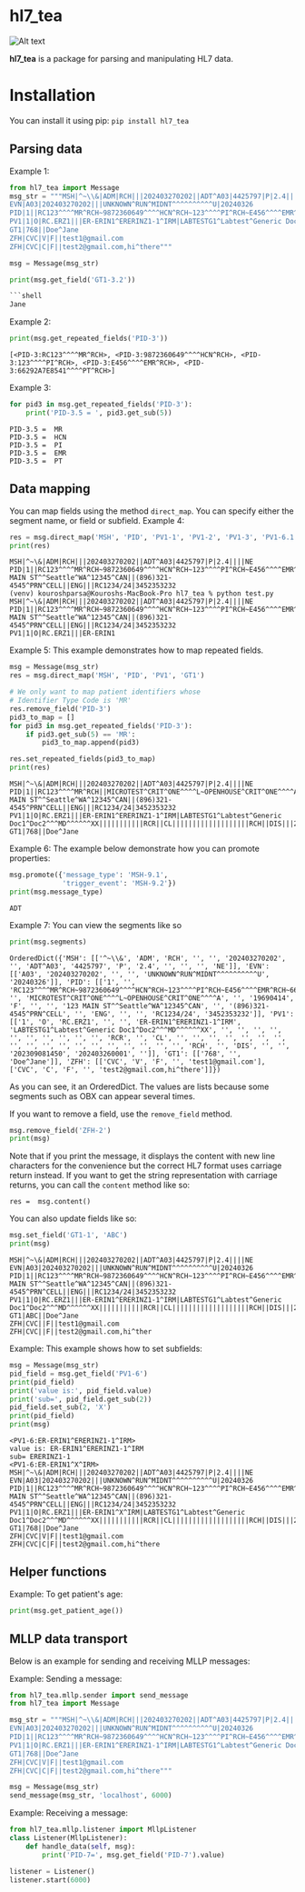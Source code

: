 hl7_tea
==========
![Alt text](img/hl7_tea.jpeg)

**hl7_tea** is a package for parsing and manipulating HL7 data.

# Installation
You can install it using pip:
`pip install hl7_tea`


## Parsing data
Example 1:
```python
from hl7_tea import Message
msg_str = """MSH|^~\\&|ADM|RCH|||202403270202||ADT^A03|4425797|P|2.4||||NE
EVN|A03|202403270202|||UNKNOWN^RUN^MIDNT^^^^^^^^^^U|20240326
PID|1||RC123^^^^MR^RCH~9872360649^^^^HCN^RCH~123^^^^PI^RCH~E456^^^^EMR^RCH~66292A7E8541^^^^PT^RCH||MICROTEST^CRIT^ONE^^^^L~OPENHOUSE^CRIT^ONE^^^^A||19690414|F|||123 MAIN ST^^Seattle^WA^12345^CAN||(896)321-4545^PRN^CELL||ENG|||RC1234/24|3452353232
PV1|1|O|RC.ERZ1|||ER-ERIN1^ERERINZ1-1^IRM|LABTESTG1^Labtest^Generic Doc1^Doc1^^^MD^^^^^^XX|||||||||||RCR||CL|||||||||||||||||||RCH||DIS|||202309081450|202403260001|
GT1|768||Doe^Jane
ZFH|CVC|V|F||test1@gmail.com
ZFH|CVC|C|F||test2@gmail.com,hi^there"""

msg = Message(msg_str)

print(msg.get_field('GT1-3.2'))

```shell
Jane
```

Example 2:
```python
print(msg.get_repeated_fields('PID-3'))
```

```shell
[<PID-3:RC123^^^^MR^RCH>, <PID-3:9872360649^^^^HCN^RCH>, <PID-3:123^^^^PI^RCH>, <PID-3:E456^^^^EMR^RCH>, <PID-3:66292A7E8541^^^^PT^RCH>]
```

Example 3:
```python
for pid3 in msg.get_repeated_fields('PID-3'):
    print('PID-3.5 = ', pid3.get_sub(5))
```

```shell
PID-3.5 =  MR
PID-3.5 =  HCN
PID-3.5 =  PI
PID-3.5 =  EMR
PID-3.5 =  PT
```

## Data mapping
You can map fields using the method `direct_map`.
You can specify either the segment name, or field or subfield.
Example 4:
```python
res = msg.direct_map('MSH', 'PID', 'PV1-1', 'PV1-2', 'PV1-3', 'PV1-6.1')
print(res)
```

```shell
MSH|^~\&|ADM|RCH|||202403270202||ADT^A03|4425797|P|2.4||||NE
PID|1||RC123^^^^MR^RCH~9872360649^^^^HCN^RCH~123^^^^PI^RCH~E456^^^^EMR^RCH~66292A7E8541^^^^PT^RCH||MICROTEST^CRIT^ONE^^^^L~OPENHOUSE^CRIT^ONE^^^^A||19690414|F|||123 MAIN ST^^Seattle^WA^12345^CAN||(896)321-4545^PRN^CELL||ENG|||RC1234/24|3452353232
(venv) kouroshparsa@Kouroshs-MacBook-Pro hl7_tea % python test.py
MSH|^~\&|ADM|RCH|||202403270202||ADT^A03|4425797|P|2.4||||NE
PID|1||RC123^^^^MR^RCH~9872360649^^^^HCN^RCH~123^^^^PI^RCH~E456^^^^EMR^RCH~66292A7E8541^^^^PT^RCH||MICROTEST^CRIT^ONE^^^^L~OPENHOUSE^CRIT^ONE^^^^A||19690414|F|||123 MAIN ST^^Seattle^WA^12345^CAN||(896)321-4545^PRN^CELL||ENG|||RC1234/24|3452353232
PV1|1|O|RC.ERZ1|||ER-ERIN1
```

Example 5: This example demonstrates how to map repeated fields.
```python
msg = Message(msg_str)
res = msg.direct_map('MSH', 'PID', 'PV1', 'GT1')

# We only want to map patient identifiers whose
# Identifier Type Code is 'MR'
res.remove_field('PID-3')
pid3_to_map = []
for pid3 in msg.get_repeated_fields('PID-3'):
    if pid3.get_sub(5) == 'MR':
        pid3_to_map.append(pid3)

res.set_repeated_fields(pid3_to_map)
print(res)
```

```shell
MSH|^~\&|ADM|RCH|||202403270202||ADT^A03|4425797|P|2.4||||NE
PID|1||RC123^^^^MR^RCH||MICROTEST^CRIT^ONE^^^^L~OPENHOUSE^CRIT^ONE^^^^A||19690414|F|||123 MAIN ST^^Seattle^WA^12345^CAN||(896)321-4545^PRN^CELL||ENG|||RC1234/24|3452353232
PV1|1|O|RC.ERZ1|||ER-ERIN1^ERERINZ1-1^IRM|LABTESTG1^Labtest^Generic Doc1^Doc2^^^MD^^^^^^XX|||||||||||RCR||CL|||||||||||||||||||RCH||DIS|||202309081450|202403260001|
GT1|768||Doe^Jane
```

Example 6: The example below demonstrate how you can promote properties:
```python
msg.promote({'message_type': 'MSH-9.1',
             'trigger_event': 'MSH-9.2'})
print(msg.message_type)
```

```shell
ADT
```

Example 7: You can view the segments like so
```python
print(msg.segments)
```
```shell
OrderedDict({'MSH': [['^~\\&', 'ADM', 'RCH', '', '', '202403270202', '', 'ADT^A03', '4425797', 'P', '2.4', '', '', '', 'NE']], 'EVN': [['A03', '202403270202', '', '', 'UNKNOWN^RUN^MIDNT^^^^^^^^^^U', '20240326']], 'PID': [['1', '', 'RC123^^^^MR^RCH~9872360649^^^^HCN^RCH~123^^^^PI^RCH~E456^^^^EMR^RCH~66292A7E8541^^^^PT^RCH', '', 'MICROTEST^CRIT^ONE^^^^L~OPENHOUSE^CRIT^ONE^^^^A', '', '19690414', 'F', '', '', '123 MAIN ST^^Seattle^WA^12345^CAN', '', '(896)321-4545^PRN^CELL', '', 'ENG', '', '', 'RC1234/24', '3452353232']], 'PV1': [['1', 'O', 'RC.ERZ1', '', '', 'ER-ERIN1^ERERINZ1-1^IRM', 'LABTESTG1^Labtest^Generic Doc1^Doc2^^^MD^^^^^^XX', '', '', '', '', '', '', '', '', '', '', 'RCR', '', 'CL', '', '', '', '', '', '', '', '', '', '', '', '', '', '', '', '', '', '', 'RCH', '', 'DIS', '', '', '202309081450', '202403260001', '']], 'GT1': [['768', '', 'Doe^Jane']], 'ZFH': [['CVC', 'V', 'F', '', 'test1@gmail.com'], ['CVC', 'C', 'F', '', 'test2@gmail.com,hi^there']]})
```

As you can see, it an OrderedDict. The values are lists because some segments such as OBX can appear several times.

If you want to remove a field, use the `remove_field` method.
```python
msg.remove_field('ZFH-2')
print(msg)
```

Note that if you print the message, it displays the content with new line characters for the convenience but the correct HL7 format uses carriage return instead. If you want to get the string representation with carriage returns, you can call the `content` method like so:
```
res =  msg.content()
```

You can also update fields like so:
```python
msg.set_field('GT1-1', 'ABC')
print(msg)
```

```shell
MSH|^~\&|ADM|RCH|||202403270202||ADT^A03|4425797|P|2.4||||NE
EVN|A03|202403270202|||UNKNOWN^RUN^MIDNT^^^^^^^^^^U|20240326
PID|1||RC123^^^^MR^RCH~9872360649^^^^HCN^RCH~123^^^^PI^RCH~E456^^^^EMR^RCH~66292A7E8541^^^^PT^RCH||MICROTEST^CRIT^ONE^^^^L~OPENHOUSE^CRIT^ONE^^^^A||19690414|F|||123 MAIN ST^^Seattle^WA^12345^CAN||(896)321-4545^PRN^CELL||ENG|||RC1234/24|3452353232
PV1|1|O|RC.ERZ1|||ER-ERIN1^ERERINZ1-1^IRM|LABTESTG1^Labtest^Generic Doc1^Doc2^^^MD^^^^^^XX|||||||||||RCR||CL|||||||||||||||||||RCH||DIS|||202309081450|202403260001|
GT1|ABC||Doe^Jane
ZFH|CVC||F||test1@gmail.com
ZFH|CVC||F||test2@gmail.com,hi^ther
```

Example: This example shows how to set subfields:
```python
msg = Message(msg_str)
pid_field = msg.get_field('PV1-6')
print(pid_field)
print('value is:', pid_field.value)
print('sub=', pid_field.get_sub(2))
pid_field.set_sub(2, 'X')
print(pid_field)
print(msg)
```

```shell
<PV1-6:ER-ERIN1^ERERINZ1-1^IRM>
value is: ER-ERIN1^ERERINZ1-1^IRM
sub= ERERINZ1-1
<PV1-6:ER-ERIN1^X^IRM>
MSH|^~\&|ADM|RCH|||202403270202||ADT^A03|4425797|P|2.4||||NE
EVN|A03|202403270202|||UNKNOWN^RUN^MIDNT^^^^^^^^^^U|20240326
PID|1||RC123^^^^MR^RCH~9872360649^^^^HCN^RCH~123^^^^PI^RCH~E456^^^^EMR^RCH~66292A7E8541^^^^PT^RCH||MICROTEST^CRIT^ONE^^^^L~OPENHOUSE^CRIT^ONE^^^^A||19690414|F|||123 MAIN ST^^Seattle^WA^12345^CAN||(896)321-4545^PRN^CELL||ENG|||RC1234/24|3452353232
PV1|1|O|RC.ERZ1|||ER-ERIN1^X^IRM|LABTESTG1^Labtest^Generic Doc1^Doc2^^^MD^^^^^^XX|||||||||||RCR||CL|||||||||||||||||||RCH||DIS|||202309081450|202403260001|
GT1|768||Doe^Jane
ZFH|CVC|V|F||test1@gmail.com
ZFH|CVC|C|F||test2@gmail.com,hi^there
```
## Helper functions

Example: To get patient's age:
```python
print(msg.get_patient_age())
```

## MLLP data transport
Below is an example for sending and receiving MLLP messages:

Example: Sending a message:
```python
from hl7_tea.mllp.sender import send_message
from hl7_tea import Message

msg_str = """MSH|^~\\&|ADM|RCH|||202403270202||ADT^A03|4425797|P|2.4||||NE
EVN|A03|202403270202|||UNKNOWN^RUN^MIDNT^^^^^^^^^^U|20240326
PID|1||RC123^^^^MR^RCH~9872360649^^^^HCN^RCH~123^^^^PI^RCH~E456^^^^EMR^RCH~6629$
PV1|1|O|RC.ERZ1|||ER-ERIN1^ERERINZ1-1^IRM|LABTESTG1^Labtest^Generic Doc1^Doc2^^$
GT1|768||Doe^Jane
ZFH|CVC|V|F||test1@gmail.com
ZFH|CVC|C|F||test2@gmail.com,hi^there"""

msg = Message(msg_str)
send_message(msg_str, 'localhost', 6000)
```

Example: Receiving a message:
```python
from hl7_tea.mllp.listener import MllpListener
class Listener(MllpListener):
    def handle_data(self, msg):
        print('PID-7=', msg.get_field('PID-7').value)

listener = Listener()
listener.start(6000)
```
